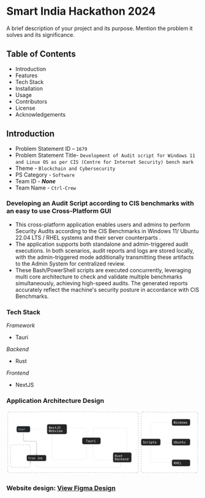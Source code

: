 # Smart India Hackathon 2024

A brief description of your project and its purpose. Mention the problem it solves and its significance.

## Table of Contents

- Introduction
- Features
- Tech Stack
- Installation
- Usage
- Contributors
- License
- Acknowledgements

## Introduction

- Problem Statement ID – `1679`
- Problem Statement Title- `Development of Audit script for Windows 11 and Linux OS as per CIS (Centre for Internet Security) bench mark`
- Theme - `Blockchain and Cybersecurity`
- PS Category - `Software`
- Team ID - **_None_**
- Team Name - `Ctrl-Crew`

### Developing an Audit Script according to CIS benchmarks with an easy to use Cross-Platform GUI

- This cross-platform application enables users and admins to perform
  Security Audits according to the CIS Benchmarks in Windows 11/ Ubuntu
  22.04 LTS / RHEL systems and their server counterparts .
- The application supports both standalone and admin-triggered audit
  executions. In both scenarios, audit reports and logs are stored locally, with
  the admin-triggered mode additionally transmitting these artifacts to the
  Admin System for centralized review.
- These Bash/PowerShell scripts are executed concurrently, leveraging multi
  core architecture to check and validate multiple benchmarks
  simultaneously, achieving high-speed audits. The generated reports
  accurately reflect the machine's security posture in accordance with CIS
  Benchmarks.

### Tech Stack

_Framework_

- Tauri

_Backend_

- Rust

_Frontend_

- NextJS

### Application Architecture Design

![img](public/architecture.png)

### Website design: [View Figma Design](https://www.figma.com/design/Rv4sr97vO1Dta34Mofi1Kg/SIH-Figma?node-id=0-1&t=K6KypJJLI4CRrAxZ-0)
